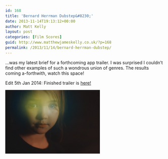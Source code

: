 ```yaml
---
id: 168
title: 'Bernard Herrman Dubstep&#8230;'
date: 2013-11-14T19:13:12+00:00
author: Matt Kelly
layout: post
categories: [Film Scores]
guid: http://www.matthewjameskelly.co.uk/?p=168
permalink: /2013/11/14/bernard-herrman-dubstep/
---
```

&#8230;was my latest brief for a forthcoming app trailer. I was surprised I couldn&#8217;t find other examples of such a wondrous union of genres. The results coming a-forthwith, watch this space!

Edit 5th Jan 2014: Finished trailer is <a href="http://pataphysics.co.uk/ouijaparty/film" target="_blank">here!</a>

[<img class="alignnone size-medium wp-image-178" alt="ouijaa" src="/mjkwp/wp-content/uploads/2013/11/ouijaa-300x203.png" width="300" height="203" />](/mjkwp/wp-content/uploads/2013/11/ouijaa.png)